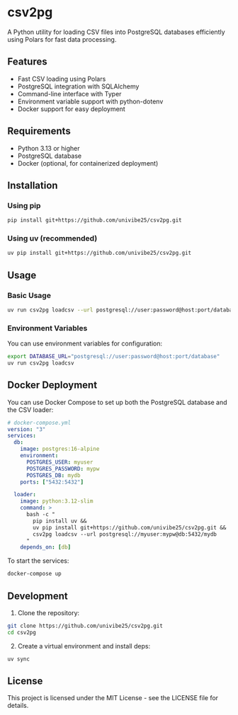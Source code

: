 # csv2pg

A Python utility for loading CSV files into PostgreSQL databases efficiently using Polars for fast data processing.

## Features

- Fast CSV loading using Polars
- PostgreSQL integration with SQLAlchemy
- Command-line interface with Typer
- Environment variable support with python-dotenv
- Docker support for easy deployment

## Requirements

- Python 3.13 or higher
- PostgreSQL database
- Docker (optional, for containerized deployment)

## Installation

### Using pip

```bash
pip install git+https://github.com/univibe25/csv2pg.git
```

### Using uv (recommended)

```bash
uv pip install git+https://github.com/univibe25/csv2pg.git
```

## Usage

### Basic Usage

```bash
uv run csv2pg loadcsv --url postgresql://user:password@host:port/database
```

### Environment Variables

You can use environment variables for configuration:

```bash
export DATABASE_URL="postgresql://user:password@host:port/database"
uv run csv2pg loadcsv
```

## Docker Deployment

You can use Docker Compose to set up both the PostgreSQL database and the CSV loader:

```yaml
# docker-compose.yml
version: "3"
services:
  db:
    image: postgres:16-alpine
    environment:
      POSTGRES_USER: myuser
      POSTGRES_PASSWORD: mypw
      POSTGRES_DB: mydb
    ports: ["5432:5432"]

  loader:
    image: python:3.12-slim
    command: >
      bash -c "
        pip install uv &&
        uv pip install git+https://github.com/univibe25/csv2pg.git &&
        csv2pg loadcsv --url postgresql://myuser:mypw@db:5432/mydb
      "
    depends_on: [db]
```

To start the services:

```bash
docker-compose up
```

## Development

1. Clone the repository:
```bash
git clone https://github.com/univibe25/csv2pg.git
cd csv2pg
```

2. Create a virtual environment and install deps:
```bash
uv sync
```

## License

This project is licensed under the MIT License - see the LICENSE file for details.
